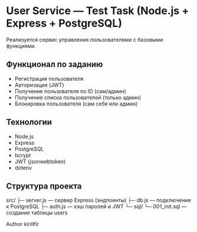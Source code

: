 # User Service — Test Task (Node.js + Express + PostgreSQL)

Реализуется сервис управления пользователями с базовыми функциями.

## Функционал по заданию
- Регистрация пользователя
- Авторизация (JWT)
- Получение пользователя по ID (сам/админ)
- Получение списка пользователей (только админ)
- Блокировка пользователя (сам себя или админ)

## Технологии
- Node.js
- Express
- PostgreSQL
- bcrypt
- JWT (jsonwebtoken)
- dotenv

## Структура проекта
src/
├─ server.js — сервер Express (эндпоинты)
├─ db.js — подключение к PostgreSQL
├─ auth.js — хэш паролей и JWT
└─ sql/
└─ 001_init.sql — создание таблицы users

Author kirillfir

